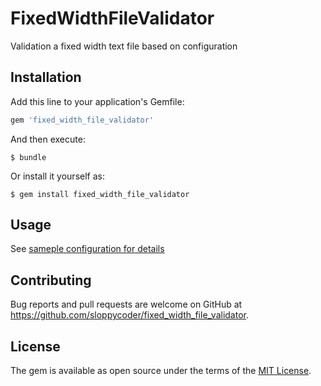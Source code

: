 # FixedWidthFileValidator
Validation a fixed width text file based on configuration 

## Installation

Add this line to your application's Gemfile:

```ruby
gem 'fixed_width_file_validator'
```

And then execute:

    $ bundle

Or install it yourself as:

    $ gem install fixed_width_file_validator

## Usage

See [sameple configuration for details](blob/master/test/data/sample_rule_1.yml)

## Contributing

Bug reports and pull requests are welcome on GitHub at https://github.com/sloppycoder/fixed_width_file_validator.

## License

The gem is available as open source under the terms of the [MIT License](https://opensource.org/licenses/MIT).
